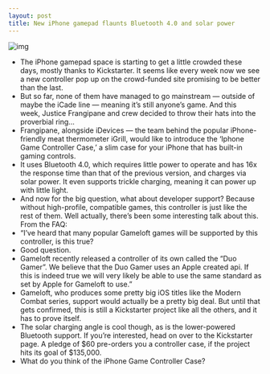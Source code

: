 ```yaml
---
layout: post
title: New iPhone gamepad flaunts Bluetooth 4.0 and solar power
---
```

![img](http://media.idownloadblog.com/wp-content/uploads/2012/12/iphone-game-controller-case.jpg)
* The iPhone gamepad space is starting to get a little crowded these days, mostly thanks to Kickstarter. It seems like every week now we see a new controller pop up on the crowd-funded site promising to be better than the last.
* But so far, none of them have managed to go mainstream — outside of maybe the iCade line — meaning it’s still anyone’s game. And this week, Justice Frangipane and crew decided to throw their hats into the proverbial ring…
* Frangipane, alongside iDevices — the team behind the popular iPhone-friendly meat thermometer iGrill, would like to introduce the ‘Iphone Game Controller Case,’ a slim case for your iPhone that has built-in gaming controls.
* It uses Bluetooth 4.0, which requires little power to operate and has 16x the response time than that of the previous version, and charges via solar power. It even supports trickle charging, meaning it can power up with little light.
* And now for the big question, what about developer support? Because without high-profile, compatible games, this controller is just like the rest of them. Well actually, there’s been some interesting talk about this. From the FAQ:
* “I’ve heard that many popular Gameloft games will be supported by this controller, is this true?
* Good question.
* Gameloft recently released a controller of its own called the “Duo Gamer”. We believe that the Duo Gamer uses an Apple created api. If this is indeed true we will very likely be able to use the same standard as set by Apple for Gameloft to use.”
* Gameloft, who produces some pretty big iOS titles like the Modern Combat series, support would actually be a pretty big deal. But until that gets confirmed, this is still a Kickstarter project like all the others, and it has to prove itself.
* The solar charging angle is cool though, as is the lower-powered Bluetooth support. If you’re interested, head on over to the Kickstarter page. A pledge of $60 pre-orders you a controller case, if the project hits its goal of $135,000.
* What do you think of the iPhone Game Controller Case?

